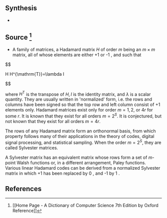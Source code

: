 ## Synthesis
- 
## Source [^1]
- A family of matrices, a Hadamard matrix $H$ of order $m$ being an $m \times m$ matrix, all of whose elements are either +1 or -1 , and such that

  

$$

H H^{\mathrm{T}}=\lambda I

$$

  

where $H^{\mathrm{T}}$ is the transpose of $H, I$ is the identity matrix, and $\lambda$ is a scalar quantity. They are usually written in 'normalized' form, i.e. the rows and columns have been signed so that the top row and left column consist of +1 elements only. Hadamard matrices exist only for order $m=1,2$, or $4 r$ for some $r$. It is known that they exist for all orders $m=2^{S}$. It is conjectured, but not known that they exist for all orders $m=4 r$.

  

The rows of any Hadamard matrix form an orthonormal basis, from which property follows many of their applications in the theory of codes, digital signal processing, and statistical sampling. When the order $m=2^{S}$, they are called Sylvester matrices.

  

A Sylvester matrix has an equivalent matrix whose rows form a set of $m$-point Walsh functions or, in a different arrangement, Paley functions. Various linear Hadamard codes can be derived from a normalized Sylvester matrix in which +1 has been replaced by 0 , and -1 by 1 .
## References

[^1]: [[Home Page - A Dictionary of Computer Science 7th Edition by Oxford Reference]]